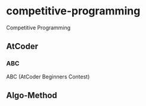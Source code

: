 # competitive-programming
Competitive Programming

## AtCoder
### ABC
ABC (AtCoder Beginners Contest)

## Algo-Method
